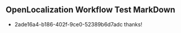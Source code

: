 ## OpenLocalization Workflow Test MarkDown
* 2ade16a4-b186-402f-9ce0-52389b6d7adc thanks!

<!--HONumber=Jul16_HO2-->


